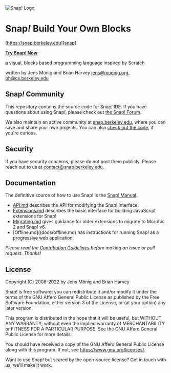 ![Snap! Logo](src/snap_logo_sm.png)
# Snap<em>!</em> Build Your Own Blocks

[https://snap.berkeley.edu][snap]

**[Try Snap<em>!</em> Now](https://snap.berkeley.edu/snap/)**

a visual, blocks based programming language
inspired by Scratch

written by Jens Mönig and Brian Harvey
jens@moenig.org, bh@cs.berkeley.edu

## Snap<em>!</em> Community

This repository contains the source code for Snap<em>!</em> IDE. If you have
questions about using Snap<em>!</em>, please check out [the Snap! Forum][forum].

We also maintain an active community at [snap.berkeley.edu][snap],
where you can save and share your own projects. You can also
[check out the code][snapcloud], if you're curious.

[snap]: https://snap.berkeley.edu
[snapcloud]: https://github.com/snap-cloud/snapCloud
[forum]: https://forum.snap.berkeley.edu

## Security

If you have security concerns, please do not post them publicly.
Please reach out to us at [contact@snap.berkeley.edu](mailto:contact@snap.berkeley.edu).

## Documentation

The definitive source of how to use Snap! is the [Snap! Manual](help/Snap%20Manual.pdf).

* [API.md](docs/API.md) describes the API for modifying the Snap! interface.
* [Extensions.md](docs/extensions.md) describes the basic interface for building JavaScript extensions for Snap!
* [Migrating.md](docs/migrating.md) gives guidance for older extensions to migrate to Morphic 2 and Snap! v6.
* [Offline.md]((docs/offline.md) has instructions for running Snap! as a progressive web application.

_Please read the [Contribution Guidelines](docs/CONTRIBUTING.md) before making an issue or pull request. Thanks!_

## License
Copyright (C) 2008-2022 by Jens Mönig and Brian Harvey

Snap! is free software: you can redistribute it and/or modify
it under the terms of the GNU Affero General Public License as
published by the Free Software Foundation, either version 3 of
the License, or (at your option) any later version.

This program is distributed in the hope that it will be useful,
but WITHOUT ANY WARRANTY; without even the implied warranty of
MERCHANTABILITY or FITNESS FOR A PARTICULAR PURPOSE.  See the
GNU Affero General Public License for more details.

You should have received a copy of the GNU Affero General Public License
along with this program. If not, see <https://www.gnu.org/licenses/>.

Want to use Snap! but scared by the open-source license? Get in touch with us,
we'll make it work.
